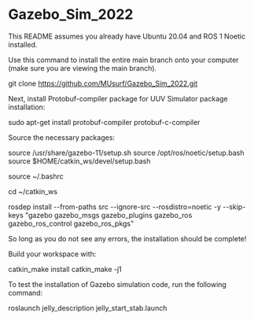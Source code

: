 # Gazebo_Sim_2022
This README assumes you already have Ubuntu 20.04 and ROS 1 Noetic installed.

Use this command to install the entire main branch onto your computer (make sure you are viewing the main branch).

git clone https://github.com/MUsurf/Gazebo_Sim_2022.git

Next, install Protobuf-compiler package for UUV Simulator package installation:

sudo apt-get install protobuf-compiler protobuf-c-compiler

Source the necessary packages:

source /usr/share/gazebo-11/setup.sh
source /opt/ros/noetic/setup.bash
source $HOME/catkin_ws/devel/setup.bash

source ~/.bashrc

cd ~/catkin_ws

rosdep install --from-paths src --ignore-src --rosdistro=noetic -y --skip-keys "gazebo gazebo_msgs gazebo_plugins gazebo_ros gazebo_ros_control gazebo_ros_pkgs"

So long as you do not see any errors, the installation should be complete!

Build your workspace with:

catkin_make install
catkin_make -j1

To test the installation of Gazebo simulation code, run the following command:

roslaunch jelly_description jelly_start_stab.launch


